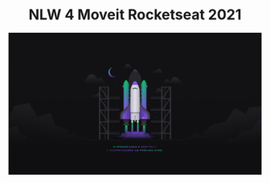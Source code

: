 <h1 align="center">
    NLW 4 Moveit Rocketseat 2021
</h1>
<p align="center">    
<img alt="NLW-4" src="nlw-4.png">
</p>

